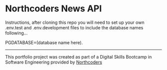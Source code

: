 # Northcoders News API

Instructions, after cloning this repo you will need to set up your own .env.test and .env.development files to include the database names following...

PGDATABASE=(database name here).

---

This portfolio project was created as part of a Digital Skills Bootcamp in Software Engineering provided by [Northcoders](https://northcoders.com/)
